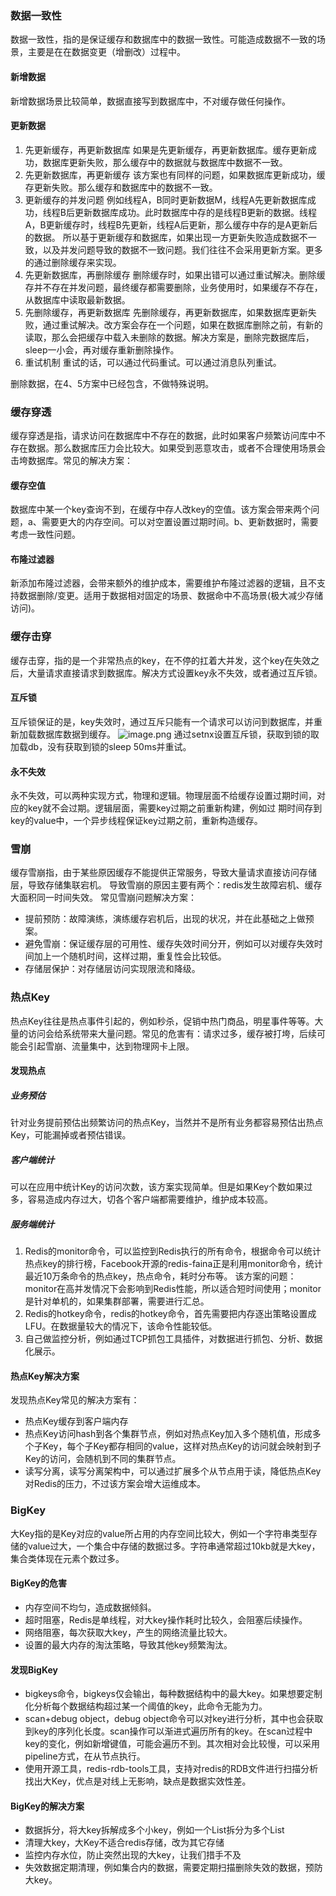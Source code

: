 ### 数据一致性
数据一致性，指的是保证缓存和数据库中的数据一致性。可能造成数据不一致的场景，主要是在在数据变更（增删改）过程中。
#### 新增数据
新增数据场景比较简单，数据直接写到数据库中，不对缓存做任何操作。
#### 更新数据
1. 先更新缓存，再更新数据库
如果是先更新缓存，再更新数据库。缓存更新成功，数据库更新失败，那么缓存中的数据就与数据库中数据不一致。
2. 先更新数据库，再更新缓存
该方案也有同样的问题，如果数据库更新成功，缓存更新失败。那么缓存和数据库中的数据不一致。
3. 更新缓存的并发问题
例如线程A，B同时更新数据M，线程A先更新数据库成功，线程B后更新数据库成功。此时数据库中存的是线程B更新的数据。线程A，B更新缓存时，线程B先更新，线程A后更新，那么缓存中存的是A更新后的数据。
所以基于更新缓存和数据库，如果出现一方更新失败造成数据不一致，以及并发问题导致的数据不一致问题。我们往往不会采用更新方案。更多的通过删除缓存来实现。
4. 先更新数据库，再删除缓存
删除缓存时，如果出错可以通过重试解决。删除缓存并不存在并发问题，最终缓存都需要删除，业务使用时，如果缓存不存在，从数据库中读取最新数据。
5. 先删除缓存，再更新数据库
先删除缓存，再更新数据库，如果数据库更新失败，通过重试解决。改方案会存在一个问题，如果在数据库删除之前，有新的读取，那么会把缓存中载入未删除的数据。解决方案是，删除完数据库后，sleep一小会，再对缓存重新删除操作。
6. 重试机制
重试的话，可以通过代码重试。可以通过消息队列重试。

删除数据，在4、5方案中已经包含，不做特殊说明。
### 缓存穿透
缓存穿透是指，请求访问在数据库中不存在的数据，此时如果客户频繁访问库中不存在数据。那么数据库压力会比较大。如果受到恶意攻击，或者不合理使用场景会击垮数据库。常见的解决方案：
#### 缓存空值
数据库中某一个key查询不到，在缓存中存人改key的空值。该方案会带来两个问题，a、需要更大的内存空间。可以对空置设置过期时间。b、更新数据时，需要考虑一致性问题。
#### 布隆过滤器
新添加布隆过滤器，会带来额外的维护成本，需要维护布隆过滤器的逻辑，且不支持数据删除/变更。适用于数据相对固定的场景、数据命中不高场景(极大减少存储访问)。
### 缓存击穿
缓存击穿，指的是一个非常热点的key，在不停的扛着大并发，这个key在失效之后，大量请求直接请求到数据库。解决方式设置key永不失效，或者通过互斥锁。
#### 互斥锁
互斥锁保证的是，key失效时，通过互斥只能有一个请求可以访问到数据库，并重新加载数据库数据到缓存。
![image.png](https://cdn.nlark.com/yuque/0/2024/png/8364057/1713520583482-76a31a1e-680b-41fe-a202-10248a1658b3.png#averageHue=%23f6f6a5&clientId=ufc9c60ad-cdd1-4&from=paste&height=402&id=u1337a683&originHeight=804&originWidth=1308&originalType=binary&ratio=2&rotation=0&showTitle=false&size=220397&status=done&style=none&taskId=u3369c4c7-1e06-4937-9a98-18f3ef998a1&title=&width=654)
通过setnx设置互斥锁，获取到锁的取加载db，没有获取到锁的sleep 50ms并重试。
#### 永不失效
永不失效，可以两种实现方式，物理和逻辑。物理层面不给缓存设置过期时间，对应的key就不会过期。逻辑层面，需要key过期之前重新构建，例如过 期时间存到key的value中，一个异步线程保证key过期之前，重新构造缓存。
### 雪崩
缓存雪崩指，由于某些原因缓存不能提供正常服务，导致大量请求直接访问存储层，导致存储集联宕机。
导致雪崩的原因主要有两个：redis发生故障宕机、缓存大面积同一时间失效。
常见雪崩问题解决方案：

- 提前预防：故障演练，演练缓存宕机后，出现的状况，并在此基础之上做预案。
- 避免雪崩：保证缓存层的可用性、缓存失效时间分开，例如可以对缓存失效时间加上一个随机时间，这样过期，重复性会比较低。
- 存储层保护：对存储层访问实现限流和降级。
### 热点Key
热点Key往往是热点事件引起的，例如秒杀，促销中热门商品，明星事件等等。大量的访问会给系统带来大量问题。常见的危害有：请求过多，缓存被打垮，后续可能会引起雪崩、流量集中，达到物理网卡上限。
#### 发现热点
##### 业务预估
针对业务提前预估出频繁访问的热点Key，当然并不是所有业务都容易预估出热点Key，可能漏掉或者预估错误。
##### 客户端统计
可以在应用中统计Key的访问次数，该方案实现简单。但是如果Key个数如果过多，容易造成内存过大，切各个客户端都需要维护，维护成本较高。
##### 服务端统计
1. Redis的monitor命令，可以监控到Redis执行的所有命令，根据命令可以统计热点key的排行榜，Facebook开源的redis-faina正是利用monitor命令，统计最近10万条命令的热点key，热点命令，耗时分布等。
该方案的问题：monitor在高并发情况下会影响到Redis性能，所以适合短时间使用；monitor是针对单机的，如果集群部署，需要进行汇总。
2. Redis的hotkey命令，redis的hotkey命令，首先需要把内存逐出策略设置成LFU。在数据量较大的情况下，该命令性能较低。
3. 自己做监控分析，例如通过TCP抓包工具插件，对数据进行抓包、分析、数据化展示。
#### 热点Key解决方案
发现热点Key常见的解决方案有：

- 热点Key缓存到客户端内存
- 热点Key访问hash到各个集群节点，例如对热点Key加入多个随机值，形成多个子Key，每个子Key都存相同的value，这样对热点Key的访问就会映射到子Key的访问，会随机到不同的集群节点。
- 读写分离，读写分离架构中，可以通过扩展多个从节点用于读，降低热点Key对Redis的压力，不过该方案会增大运维成本。
### BigKey
大Key指的是Key对应的value所占用的内存空间比较大，例如一个字符串类型存储的value过大，一个集合中存储的数据过多。字符串通常超过10kb就是大key，集合类体现在元素个数过多。
#### BigKey的危害

- 内存空间不均匀，造成数据倾斜。
- 超时阻塞，Redis是单线程，对大key操作耗时比较久，会阻塞后续操作。
- 网络阻塞，每次获取大key，产生的网络流量比较大。
- 设置的最大内存的淘汰策略，导致其他key频繁淘汰。
#### 发现BigKey

- bigkeys命令，bigkeys仅会输出，每种数据结构中的最大key。如果想要定制化分析每个数据结构超过某一个阈值的key，此命令无能为力。
- scan+debug object，debug object命令可以对key进行分析，其中也会获取到key的序列化长度。scan操作可以渐进式遍历所有的key。在scan过程中key的变化，例如新增键值，可能会遍历不到。其次相对会比较慢，可以采用pipeline方式，在从节点执行。
- 使用开源工具，redis-rdb-tools工具，支持对redis的RDB文件进行扫描分析找出大Key，优点是对线上无影响，缺点是数据实效性差。
#### BigKey的解决方案

- 数据拆分，将大key拆解成多个小key，例如一个List拆分为多个List
- 清理大key，大Key不适合redis存储，改为其它存储
- 监控内存水位，防止突然出现的大key，让我们措手不及
- 失效数据定期清理，例如集合内的数据，需要定期扫描删除失效的数据，预防大key。


